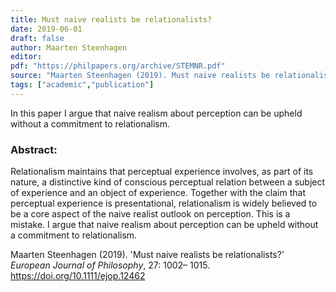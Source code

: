 ```yaml
---
title: Must naive realists be relationalists?
date: 2019-06-01
draft: false
author: Maarten Steenhagen
editor:
pdf: "https://philpapers.org/archive/STEMNR.pdf" 
source: "Maarten Steenhagen (2019). Must naive realists be relationalists?. European Journal of Philosophy."
tags: ["academic","publication"]
---
```


In this paper I argue that naive realism about perception can be upheld without a commitment to relationalism.

### Abstract:

Relationalism maintains that perceptual experience involves, as part of its nature, a distinctive kind of conscious perceptual relation between a subject of experience and an object of experience. Together with the claim that perceptual experience is presentational, relationalism is widely believed to be a core aspect of the naive realist outlook on perception. This is a mistake. I argue that naive realism about perception can be upheld without a commitment to relationalism.

Maarten Steenhagen (2019). 'Must naive realists be relationalists?' _European Journal of Philosophy_, 27: 1002– 1015. https://doi.org/10.1111/ejop.12462
